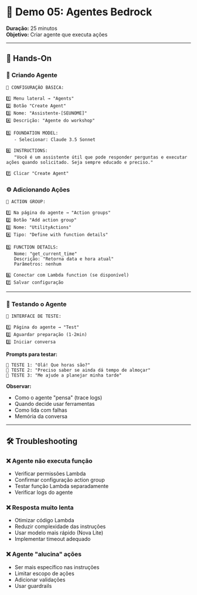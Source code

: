 # 🤖 Demo 05: Agentes Bedrock
**Duração:** 25 minutos  
**Objetivo:** Criar agente que executa ações

---

## 👥 Hands-On

### 🔧 **Criando Agente**

```
📱 CONFIGURAÇÃO BÁSICA:

1️⃣ Menu lateral → "Agents"
2️⃣ Botão "Create Agent"
3️⃣ Nome: "Assistente-[SEUNOME]"
4️⃣ Descrição: "Agente do workshop"

5️⃣ FOUNDATION MODEL:
   - Selecionar: Claude 3.5 Sonnet

6️⃣ INSTRUCTIONS:
   "Você é um assistente útil que pode responder perguntas e executar ações quando solicitado. Seja sempre educado e preciso."

7️⃣ Clicar "Create Agent"
```

### ⚙️ **Adicionando Ações**

```
📱 ACTION GROUP:

1️⃣ Na página do agente → "Action groups"
2️⃣ Botão "Add action group"
3️⃣ Nome: "UtilityActions"
4️⃣ Tipo: "Define with function details"

5️⃣ FUNCTION DETAILS:
   Nome: "get_current_time"
   Descrição: "Retorna data e hora atual"
   Parâmetros: nenhum

6️⃣ Conectar com Lambda function (se disponível)
7️⃣ Salvar configuração
```

---

### 🧪 **Testando o Agente**

```
📱 INTERFACE DE TESTE:

1️⃣ Página do agente → "Test"
2️⃣ Aguardar preparação (1-2min)
3️⃣ Iniciar conversa
```

**Prompts para testar:**

```
🧪 TESTE 1: "Olá! Que horas são?"
🧪 TESTE 2: "Preciso saber se ainda dá tempo de almoçar"
🧪 TESTE 3: "Me ajude a planejar minha tarde"
```

**Observar:**
- Como o agente "pensa" (trace logs)
- Quando decide usar ferramentas
- Como lida com falhas
- Memória da conversa

---

## 🛠️ Troubleshooting

### ❌ **Agente não executa função**
- Verificar permissões Lambda
- Confirmar configuração action group
- Testar função Lambda separadamente
- Verificar logs do agente

### ❌ **Resposta muito lenta**
- Otimizar código Lambda
- Reduzir complexidade das instruções
- Usar modelo mais rápido (Nova Lite)
- Implementar timeout adequado

### ❌ **Agente "alucina" ações**
- Ser mais específico nas instruções
- Limitar escopo de ações
- Adicionar validações
- Usar guardrails
